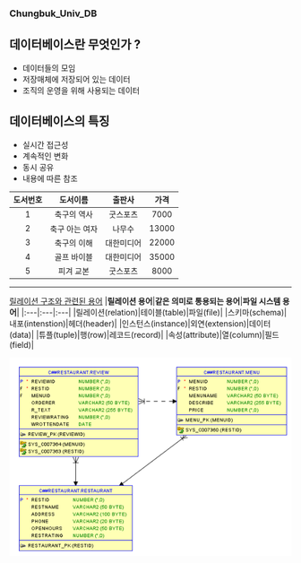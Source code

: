 ### Chungbuk_Univ_DB
<span style="color:#2D3748;background-color:#fff5b1;"><h2>데이터베이스란 무엇인가 ?</h2></span>
* 데이터들의 모임
* 저장매체에 저장되어 있는 데이터
* 조직의 운영을 위해 사용되는 데이터

<span style="color:#2D3748;background-color:#fff5b1;"><h2>데이터베이스의 특징</h2></span>
* 실시간 접근성
* 계속적인 변화
* 동시 공유
* 내용에 따른 참조  


|도서번호|도서이름|출판사|가격|
|:---:|:---:|:---:|:---:|
|1|축구의 역사|굿스포츠|7000|
|2|축구 아는 여자|나무수|13000|
|3|축구의 이해|대한미디어|22000|
|4|골프 바이블|대한미디어|35000|
|5|피겨 교본|굿스포츠|8000|  

---

<u>릴레이션 구조와 관련된 용어</u>
|**릴레이션 용어**|**같은 의미로 통용되는 용어**|**파일 시스템 용어**|
|:---|:---|:---|
|릴레이션(relation)|테이블(table)|파일(file)|
|스키마(schema)|내포(intenstion)|헤더(header)|
|인스턴스(instance)|외연(extension)|데이터(data)|
|튜플(tuple)|행(row)|레코드(record)|
|속성(attribute)|열(column)|필드(field)|

<img src="miniproject_RESTAURANT.png">
